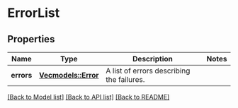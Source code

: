 # ErrorList

## Properties

Name | Type | Description | Notes
------------ | ------------- | ------------- | -------------
**errors** | [**Vec<models::Error>**](Error.md) | A list of errors describing the failures. | 

[[Back to Model list]](../README.md#documentation-for-models) [[Back to API list]](../README.md#documentation-for-api-endpoints) [[Back to README]](../README.md)


